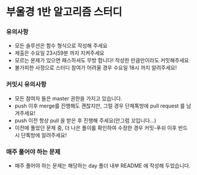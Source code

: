 # 부울경 1반 알고리즘 스터디

### 유의사항

- 모든 솔루션은 함수 형식으로 작성해 주세요
- 제출은 수요일 23시59분 까지 지켜주세요
- 모르는 문제가 있으면 패스하셔도 무방 합니다! 작성한 만큼만이라도 커밋해주세요
- 불가피한 사정으로 스터디 참여가 어려울 경우 수요일 18시 까지 알려주세요!



### 커밋시 유의사항

- 모든 참여자 들은 master 권한을 가지고 있습니다.
- push 이후 merge를 진행해도 괜찮지만, 그럴 경우 단체톡방에 pull request 를 남겨주세요!
- push 이전 항상 pull 을 받은 후 진행해 주세요(안그럼 꼬입니다...)
- 이전에 풀었던 문제 중, 더 나은 풀이를 확인하여 수정한 경우 커밋-푸쉬 이후 반드시 단톡방에 알려주세요!



### 매주 풀어야 하는 문제

- 매주 풀어야 하는 문제는 해당하는 day 폴더 내부 README 에 작성해 두었습니다.

  